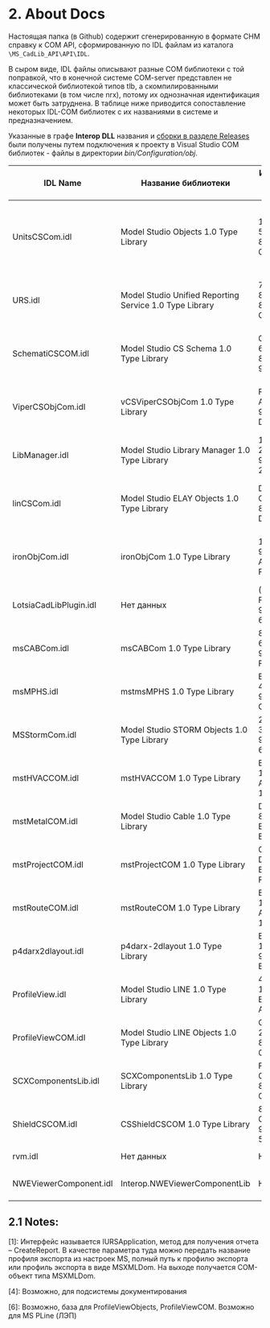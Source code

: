 # 2. About Docs

Настоящая папка (в Github) содержит сгенерированную в формате CHM справку к COM API, сформированную по IDL файлам из каталога `\MS_CadLib_API\API\IDL`. 

В сыром виде, IDL файлы описывают разные COM библиотеки с той поправкой, что в конечной системе COM-server представлен не классической библиотекой типов tlb, а скомпилированными библиотеками (в том числе nrx), потому их однозначная идентификация может быть затруднена. В таблице ниже приводится сопоставление некоторых IDL-COM библиотек с их названиями в системе и предназначением.

Указанные в графе **Interop DLL** названия и [сборки в разделе Releases](https://github.com/GeorgGrebenyuk/cs_modelstudio_com_api_about/releases/tag/interop_lib) были получены путем подключения к проекту в Visual Studio COM библиотек - файлы в директории *bin/Configuration/obj*.

IDL Name | Название библиотеки | Идентификатор библиотеки (guid) |Файл COM-server | Interop DLL | C++ API | Предназначение
--| -- | -- | --| -- | -- | --
UnitsCSCom.idl | Model Studio Objects 1.0 Type Library | 1AE1985C-5D87-4E89-8E67-068628FC3CD6 | UnitsCSCom.nrx | Interop.mdsUnitsLib.dll | `\Stable_API\Model Studio CS\Source\UnitsCSCom` | Описание интерфейсов стандартного оборудования и доступ к параметрам объектов MS
URS.idl |Model Studio Unified Reporting Service 1.0 Type Library | 70A33123-81A3-4C4B-8A90-CFEDD3A35994 | URS.nrx | Interop.mdsURSLib.dll | `\Stable_API\Model Studio CS\Source\URS` | Описание профиля (настроек) для отчетов у системы документирования ModelStudio. [1]
SchematiCSCOM.idl | Model Studio CS Schema 1.0 Type Library | 0186D491-6D1A-496d-8E1C-94427E1F66D2 | SchematiCSCOM.nrx | Interop.SchematiCSCOMLib.dll | `\Stable_API\Model Studio CS\Source\SchematiCSCOM` | (?) Доступ к объектной модели ModelStudio Технологические Системы
ViperCSObjCom.idl | vCSViperCSObjCom 1.0 Type Library| F4A0D05F-A659-4EEC-9021-DCF12867B9B8| ViperCSObjCom.nrx | Interop.vCSViperCSObjComLib.dll |`\Stable_API\Model Studio CS\Source\ViperCSObjCom` | Описание интерфейсов объектов трубопроводов (для MS Трубопроводы)
LibManager.idl | Model Studio Library Manager 1.0 Type Library | 1EB7B184-2C93-4DB2-97E8-2F8A392495C1 | lcsLibManager.nrx | Interop.mdsLibManagerLib.dll | `\Stable_API\Model Studio CS\Source\LibManager`| (?) Работа с библиотекой стандартных компонентов
linCSCom.idl | Model Studio ELAY Objects 1.0 Type Library | DF15E75B-C049-49EE-881F-DAA87873E483 | linCSCom.nrx | Interop.mdsELAYComLib.dll | `\Stable_API\Model Studio CS\Source\linCSCom` | Интерфейсы для MS ELAY (ОРУ: Открытые распределительные устройства)
ironObjCom.idl | ironObjCom 1.0 Type Library | 1EBC5053-9B5A-4D3B-A5D4-F0B3C61CB4D1 | ironObjCom.nrx | Interop.ironObjComLib.dll | `\Stable_API\Model Studio CS\Source\ironObjCom` | Объекты металлоконструкций (в составе MS Строительные решения)
LotsiaCadLibPlugin.idl | Нет данных | (?) 56B78070-FB21-489D-94FE-685BFD9397C4 | Нет данных| Нет данных | `\Stable_API\Model Studio CS\Source\msMPHS\LotsiaCadLibPlugin\LotsiaCadLibPlugin` | (?) Шаблон для создания проектов под Cadlib судя по readme
msCABCom.idl | msCABCom 1.0 Type Library | 81D3F477-6153-4C9E-9497-FE20C1D4C7FC | msCABCom.nrx | Interop.msCABComLib.dll | `\Stable_API\Model Studio CS\Source\msCABCom` | Нет данных
msMPHS.idl | mstmsMPHS 1.0 Type Library | EF016163-4CF6-4868-9236-CCCA8BC0318D | msMPHS.nrx | Нет данных |  `\Stable_API\Model Studio CS\Source\msMPHS` | Нет данных
MSStormCom.idl | Model Studio STORM Objects 1.0 Type Library | 21AB607E-30A2-4779-9C1B-6EEDC77A8E0E | csMSStormCom.nrx | Interop.CSMSStormComLib.dll |`\Stable_API\Model Studio CS\Source\MSStormCom` | Интерфейсы для MS Storm (Молниезащита)
mstHVACCOM.idl | mstHVACCOM 1.0 Type Library | B491E8A1-16A1-4FDC-A4F5-15313C541987 |mstHVACCOM.nrx | Interop.mstHVACCOMLib.dll | `\Stable_API\Model Studio CS\Source\mstHVACCom` | Объекты вентиляции (MS Отопление и вентиляция - HEATVENT)
mstMetalCOM.idl | Model Studio Cable 1.0 Type Library | DABD1F91-8747-4606-BDBE-EE5EE247CC38 | mstMetalCOM.nrx | Interop.mdsMetalLib.dll | `\Stable_API\Model Studio CS\Source\mstMetalCOM`| Интерфейсы для MS Cable (Кабельное хозяйство)
mstProjectCOM.idl | mstProjectCOM 1.0 Type Library | 0F11628B-DFE5-45FF-B0BE-F610AFC63EE6 | mstProjectCOM.nrx | Interop.mstProjectCOMLib.dll | `\Stable_API\Model Studio CS\Source\mstProjectCom` | (?) Объекты проекта (??CadLib)
mstRouteCOM.idl | mstRouteCOM 1.0 Type Library | B491E8A1-16A1-4FDC-A4F5-15313C547E72 | mstRouteCom.nrx | Interop.mstRouteCOMLib.dll | `\Stable_API\Model Studio CS\Source\mstRouteCom` |  Объекты кабельных конструкций (MS Кабельное хозяйство)
p4darx2dlayout.idl | p4darx-2dlayout 1.0 Type Library | E2A750C7-1A29-4B75-9E5B-B26230AD5A1B | Нет данных | Нет данных | Нет данных | Нет данных
ProfileView.idl | Model Studio LINE 1.0 Type Library | 4CE7FBFF-1896-44CB-B18A-A59F8BEA4584 | Нет данных  | Нет данных | `\Stable_API\Model Studio CS\Source\ProfileView` | Нет данных [6]
ProfileViewCOM.idl | Model Studio LINE Objects 1.0 Type Library | CEC0A97B-2CAF-4592-8F9E-05AA1A046A04 | ProfileViewCOM.nrx, ProfileViewObjects.nrx | Interop.mdsLINEComLib.dll | `\Stable_API\Model Studio CS\Source\ProfileViewCOM`, `\Stable_API\Model Studio CS\Source\ProfileViewObjects` | Объекты элетросетей (2D)
SCXComponentsLib.idl | SCXComponentsLib 1.0 Type Library | F892997C-0DAF-41C0-8698-08A1051A491B | Нет данных | Interop.SCXComponentsLibLib.dll | `\Stable_API\Model Studio CS\Source\SCXComponentsLib` | Нет данных 
ShieldCSCOM.idl | CSShieldCSCOM 1.0 Type Library | 8A409328-0318-49DD-98A0-5E90E5668A65 | Нет данных | Нет данных | `\Stable_API\Model Studio CS\Source\ShieldCSCom` | (?) Возможно, Компоновщик щитов
rvm.idl | Нет данных | Нет данных | (?) rvmManager.dll |  Нет данных | `\Stable_API\Model Studio CS\Source\rvm`, `\Stable_API\Model Studio CS\Source\rvmManager` |  Нет данных 
NWEViewerComponent.idl | Interop.NWEViewerComponentLib | Нет данных | Нет данных | Interop.NWEViewerComponentLib.dll | `\Stable_API\Model Studio CS\Source\ViewerComponent\NWEViewerComponent` | (?) Компонент для работы со сценой модели и камерой


## 2.1 Notes:

[1]: Интерфейс называется IURSApplication, метод для получения отчета – CreateReport. В качестве параметра туда можно передать название профиля экспорта из настроек MS, полный путь к профилю экспорта или профиль экспорта в виде MSXMLDom. На выходе получается COM-объект типа MSXMLDom.

[4]: Возможно, для подсистемы документирования


[6]: Возможно, база для ProfileViewObjects, ProfileViewCOM. Возможно для MS PLine (ЛЭП)

